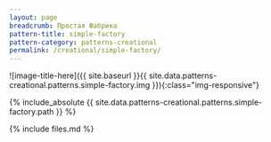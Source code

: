 ```yaml
---
layout: page
breadcrumb: Простая Фабрика
pattern-title: simple-factory
pattern-category: patterns-creational
permalink: /creational/simple-factory/
---
```

![image-title-here]({{ site.baseurl }}{{ site.data.patterns-creational.patterns.simple-factory.img }}){:class="img-responsive"}

{% include_absolute {{ site.data.patterns-creational.patterns.simple-factory.path }} %}

{% include files.md %}
